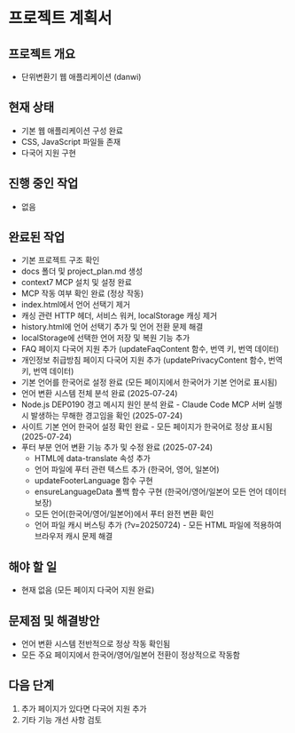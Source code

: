 # 프로젝트 계획서

## 프로젝트 개요
- 단위변환기 웹 애플리케이션 (danwi)

## 현재 상태
- 기본 웹 애플리케이션 구성 완료
- CSS, JavaScript 파일들 존재
- 다국어 지원 구현

## 진행 중인 작업
- 없음

## 완료된 작업
- 기본 프로젝트 구조 확인
- docs 폴더 및 project_plan.md 생성
- context7 MCP 설치 및 설정 완료
- MCP 작동 여부 확인 완료 (정상 작동)
- index.html에서 언어 선택기 제거
- 캐싱 관련 HTTP 헤더, 서비스 워커, localStorage 캐싱 제거
- history.html에 언어 선택기 추가 및 언어 전환 문제 해결
- localStorage에 선택한 언어 저장 및 복원 기능 추가
- FAQ 페이지 다국어 지원 추가 (updateFaqContent 함수, 번역 키, 번역 데이터)
- 개인정보 취급방침 페이지 다국어 지원 추가 (updatePrivacyContent 함수, 번역 키, 번역 데이터)
- 기본 언어를 한국어로 설정 완료 (모든 페이지에서 한국어가 기본 언어로 표시됨)
- 언어 변환 시스템 전체 분석 완료 (2025-07-24)
- Node.js DEP0190 경고 메시지 원인 분석 완료 - Claude Code MCP 서버 실행 시 발생하는 무해한 경고임을 확인 (2025-07-24)
- 사이트 기본 언어 한국어 설정 확인 완료 - 모든 페이지가 한국어로 정상 표시됨 (2025-07-24)
- 푸터 부분 언어 변환 기능 추가 및 수정 완료 (2025-07-24)
  * HTML에 data-translate 속성 추가
  * 언어 파일에 푸터 관련 텍스트 추가 (한국어, 영어, 일본어)
  * updateFooterLanguage 함수 구현
  * ensureLanguageData 폴백 함수 구현 (한국어/영어/일본어 모든 언어 데이터 보장)
  * 모든 언어(한국어/영어/일본어)에서 푸터 완전 변환 확인
  * 언어 파일 캐시 버스팅 추가 (?v=20250724) - 모든 HTML 파일에 적용하여 브라우저 캐시 문제 해결

## 해야 할 일
- 현재 없음 (모든 페이지 다국어 지원 완료)

## 문제점 및 해결방안
- 언어 변환 시스템 전반적으로 정상 작동 확인됨
- 모든 주요 페이지에서 한국어/영어/일본어 전환이 정상적으로 작동함

## 다음 단계
1. 추가 페이지가 있다면 다국어 지원 추가
2. 기타 기능 개선 사항 검토